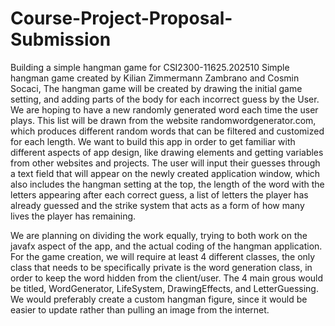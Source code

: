 # Course-Project-Proposal-Submission
Building a simple hangman game for CSI2300-11625.202510
Simple hangman game created by Kilian Zimmermann Zambrano and Cosmin Socaci, 
The hangman game will be created by drawing the initial game setting, and adding parts of the body for each incorrect guess by the User. We are hoping to have a new randomly generated word each time the user plays. This list will be drawn from the website randomwordgenerator.com, which produces different random words that can be filtered and customized for each length. We want to build this app in order to get familiar with different aspects of app design, like drawing elements and getting variables from other websites and projects. The user will input their guesses through a text field that will appear on the newly created application window, which also includes the hangman setting at the top, the length of the word with the letters appearing after each correct guess, a list of letters the player has already guessed and the strike system that acts as a form of how many lives the player has remaining. 

We are planning on dividing the work equally, trying to both work on the javafx aspect of the app, and the actual coding of the hangman application. For the game creation, we will require at least 4 different classes, the only class that needs to be specifically private is the word generation class, in order to keep the word hidden from the client/user. The 4 main grous would be titled, WordGenerator, LifeSystem, DrawingEffects, and LetterGuessing. We would preferably create a custom hangman figure, since it would be easier to update rather than pulling an image from the internet.
